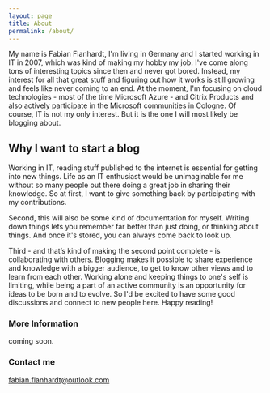 ```yaml
---
layout: page
title: About
permalink: /about/
---
```


My name is Fabian Flanhardt, I'm living in Germany and I started working in IT in 2007, which was kind of making my hobby my job. I've come along tons of interesting topics since then and never got bored. Instead, my interest for all that great stuff and figuring out how it works is still growing and feels like never coming to an end.
At the moment, I'm focusing on cloud technologies - most of the time Microsoft Azure - and Citrix Products and also actively participate in the Microsoft communities in Cologne.
Of course, IT is not my only interest. But it is the one I will most likely be blogging about.

## Why I want to start a blog

Working in IT, reading stuff published to the internet is essential for getting into new things. Life as an IT enthusiast would be unimaginable for me without so many people out there doing a great job in sharing their knowledge. So at first, I want to give something back by participating with my contributions.

Second, this will also be some kind of documentation for myself. Writing down things lets you remember far better than just doing, or thinking about things. And once it's stored, you can always come back to look up.

Third - and that’s kind of making the second point complete - is collaborating with others. Blogging makes it possible to share experience and knowledge with a bigger audience, to get to know other views and to learn from each other. Working alone and keeping things to one's self is limiting, while being a part of an active community is an opportunity for ideas to be born and to evolve. So I'd be excited to have some good discussions and connect to new people here. Happy reading!

### More Information

coming soon.

### Contact me

[fabian.flanhardt@outlook.com](mailto:fabian.flanhardt@outlook.com)